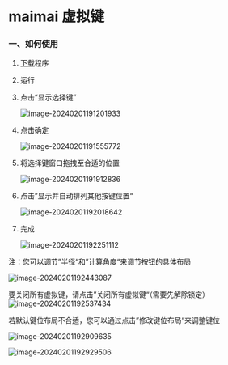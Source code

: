 # maimai 虚拟键

### 一、如何使用

 1. [下载](https://github.com/Error063/maiKey/releases)程序

 2. 运行

 3. 点击“显示选择键”

    ![image-20240201191201933](E:\source\virtKey\img\Readme\image-20240201191201933.png)

 4. 点击确定

    ![image-20240201191555772](E:\source\virtKey\img\Readme\image-20240201191555772.png)

 5. 将选择键窗口拖拽至合适的位置

    ![image-20240201191912836](E:\source\virtKey\img\Readme\image-20240201191912836.png)

 6. 点击”显示并自动排列其他按键位置“

    ![image-20240201192018642](E:\source\virtKey\img\Readme\image-20240201192018642.png)

 7. 完成

    ![image-20240201192251112](E:\source\virtKey\img\Readme\image-20240201192251112.png)

注：您可以调节”半径“和”计算角度“来调节按钮的具体布局

![image-20240201192443087](E:\source\virtKey\img\Readme\image-20240201192443087.png)



要关闭所有虚拟键，请点击”关闭所有虚拟键“（需要先解除锁定）
![image-20240201192537434](E:\source\virtKey\img\Readme\image-20240201192537434.png)



若默认键位布局不合适，您可以通过点击”修改键位布局“来调整键位

![image-20240201192909635](E:\source\virtKey\img\Readme\image-20240201192909635.png)

![image-20240201192929506](E:\source\virtKey\img\Readme\image-20240201192929506.png)

